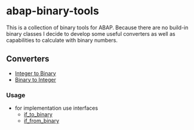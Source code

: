 # abap-binary-tools
This is a collection of binary tools for ABAP. Because there are no build-in binary classes I decide to develop some useful converters as well as capabilities to calculate with binary numbers.

## Converters
- [Integer to Binary](src/zcl_integer_to_binary.clas.abap)  
- [Binary to Integer](src/zcl_binary_to_integer.clas.abap)  

### Usage 
- for implementation use interfaces
	- [if_to_binary](src/zif_to_binary.intf.abap)  
	- [if_from_binary](src/zif_from_binary.intf.abap)  

